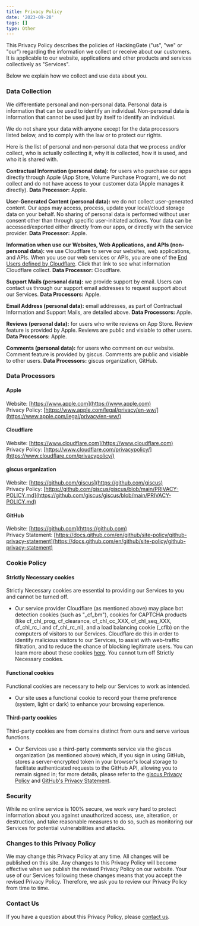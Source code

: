 ```yaml
---
title: Privacy Policy
date: '2023-09-28'
tags: []
type: Other
---
```


This Privacy Policy describes the policies of HackingGate ("us", "we" or "our") regarding the information we collect or receive about our customers. It is applicable to our website, applications and other products and services collectively as "Services".

Below we explain how we collect and use data about you.

### Data Collection

We differentiate personal and non-personal data. Personal data is information that can be used to identify an individual. Non-personal data is information that cannot be used just by itself to identify an individual.

We do not share your data with anyone except for the data processors listed below, and to comply with the law or to protect our rights.

Here is the list of personal and non-personal data that we process and/or collect, who is actually collecting it, why it is collected, how it is used, and who it is shared with.

**Contractual Information (personal data):** for users who purchase our apps directly through Apple (App Store, Volume Purchase Program), we do not collect and do not have access to your customer data (Apple manages it directly). **Data Processor:** Apple.

**User-Generated Content (personal data):** we do not collect user-generated content. Our apps may access, process, update your local/cloud storage data on your behalf. No sharing of personal data is performed without user consent other than through specific user-initiated actions. Your data can be accessed/exported either directly from our apps, or directly with the service provider. **Data Processor:** Apple.

**Information when use our Websites, Web Applications, and APIs (non-personal data):** we use Cloudflare to serve our websites, web applications, and APIs. When you use our web services or APIs, you are one of the [End Users defined by Cloudflare](https://www.cloudflare.com/privacypolicy/). Click that link to see what information Cloudflare collect. **Data Processor:** Cloudflare.

**Support Mails (personal data):** we provide support by email. Users can contact us through our support email addresses to request support about our Services. **Data Processors:** Apple.

**Email Address (personal data):** email addresses, as part of Contractual Information and Support Mails, are detailed above. **Data Processors:** Apple.

**Reviews (personal data):** for users who write reviews on App Store. Review feature is provided by Apple. Reviews are public and visiable to other users. **Data Processors:** Apple.

**Comments (personal data):** for users who comment on our website. Comment feature is provided by giscus. Comments are public and visiable to other users. **Data Processors:** giscus organization, GitHub.

### Data Processors

#### Apple

Website: [https://www.apple.com](https://www.apple.com)  
Privacy Policy: [https://www.apple.com/legal/privacy/en-ww/](https://www.apple.com/legal/privacy/en-ww/)

#### Cloudflare

Website: [https://www.cloudflare.com](https://www.cloudflare.com)  
Privacy Policy: [https://www.cloudflare.com/privacypolicy/](https://www.cloudflare.com/privacypolicy/)

#### giscus organization

Website: [https://github.com/giscus](https://github.com/giscus)  
Privacy Policy: [https://github.com/giscus/giscus/blob/main/PRIVACY-POLICY.md](https://github.com/giscus/giscus/blob/main/PRIVACY-POLICY.md)

#### GitHub

Website: [https://github.com](https://github.com)  
Privacy Statement: [https://docs.github.com/en/github/site-policy/github-privacy-statement](https://docs.github.com/en/github/site-policy/github-privacy-statement)

### Cookie Policy

#### Strictly Necessary cookies

Strictly Necessary cookies are essential to providing our Services to you and cannot be turned off.
- Our service provider Cloudflare (as mentioned above) may place bot detection cookies (such as "_cf_bm"), cookies for CAPTCHA products (like cf_chl_prog, cf_clearance, cf_chl_cc_XXX, cf_chl_seq_XXX, cf_chl_rc_i and cf_chl_rc_ni), and a load balancing cookie (_cflb) on the computers of visitors to our Services. Cloudflare do this in order to identify malicious visitors to our Services, to assist with web-traffic filtration, and to reduce the chance of blocking legitimate users. You can learn more about these cookies [here](https://developers.cloudflare.com/fundamentals/reference/policies-compliances/cloudflare-cookies/). You cannot turn off Strictly Necessary cookies.

#### Functional cookies

Functional cookies are necessary to help our Services to work as intended.
- Our site uses a functional cookie to record your theme preference (system, light or dark) to enhance your browsing experience.

#### Third-party cookies

Third-party cookies are from domains distinct from ours and serve various functions.

- Our Services use a third-party comments service via the giscus organization (as mentioned above) which, if you sign in using GitHub, stores a server-encrypted token in your browser's local storage to facilitate authenticated requests to the GitHub API, allowing you to remain signed in; for more details, please refer to the [giscus Privacy Policy](https://github.com/giscus/giscus/blob/main/PRIVACY-POLICY.md) and [GitHub's Privacy Statement](https://docs.github.com/en/github/site-policy/github-privacy-statement).

### Security

While no online service is 100% secure, we work very hard to protect information about you against unauthorized access, use, alteration, or destruction, and take reasonable measures to do so, such as monitoring our Services for potential vulnerabilities and attacks.

### Changes to this Privacy Policy

We may change this Privacy Policy at any time. All changes will be published on this site. Any changes to this Privacy Policy will become effective when we publish the revised Privacy Policy on our website. Your use of our Services following these changes means that you accept the revised Privacy Policy. Therefore, we ask you to review our Privacy Policy from time to time.

### Contact Us

If you have a question about this Privacy Policy, please [contact us](mailto:i@hackinggate.com).

